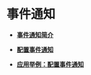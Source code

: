 # 事件通知<a name="zh-cn_topic_0045829083"></a>

-   **[事件通知简介](事件通知简介.md)**  

-   **[配置事件通知](配置事件通知.md)**  

-   **[应用举例：配置事件通知](应用举例-配置事件通知.md)**  


